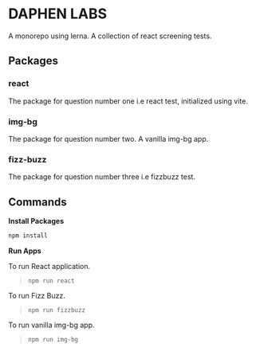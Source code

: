 # DAPHEN LABS

A monorepo using lerna. A collection of react screening tests.

## Packages

### react

The package for question number one i.e react test, initialized using vite.

### img-bg

The package for question number two. A vanilla img-bg app.

### fizz-buzz

The package for question number three i.e fizzbuzz test.

## Commands

**Install Packages**

```sh
npm install
```

**Run Apps**

To run React application.

> `npm run react`

To run Fizz Buzz.

> `npm run fizzbuzz`

To run vanilla img-bg app.

> `npm run img-bg`
